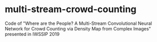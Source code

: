 # multi-stream-crowd-counting
Code of "Where are the People? A Multi-Stream  Convolutional Neural Network for Crowd Counting  via Density Map from Complex Images" presented in IWSSIP 2019
